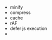 * minify
* compress
* cache
* rAF
* defer js execution
* <script async> 
* use media queries on <link> to unblock rendering
* inline css
* ограничение объема и сложности вычисления стилей
* снижайте сложность своих селекторов 
* сокращайте количество элементов, которым заданы стили
* use BEM
* avoid large, complex layouts and layout thrashing
* will-change attribute
* transform: translateZ
* не используйте обработчики ввода с длительным рабочим циклом
* не изменяйте стили в обработчиках ввода
